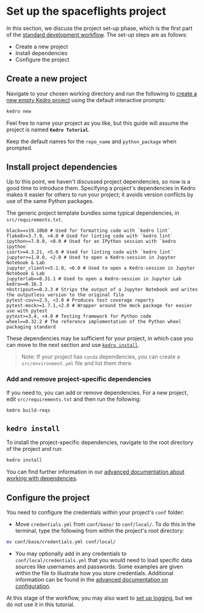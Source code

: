 # Set up the spaceflights project

In this section, we discuss the project set-up phase, which is the first part of the [standard development workflow](./01_spaceflights_tutorial.md#kedro-project-development-workflow). The set-up steps are as follows:


* Create a new project
* Install dependencies
* Configure the project


## Create a new project

Navigate to your chosen working directory and run the following to [create a new empty Kedro project](../02_get_started/04_new_project.md) using the default interactive prompts:

```bash
kedro new
```

Feel free to name your project as you like, but this guide will assume the project is named **`Kedro Tutorial`**.

Keep the default names for the `repo_name` and `python_package` when prompted.

## Install project dependencies

Up to this point, we haven't discussed project dependencies, so now is a good time to introduce them. Specifying a project's dependencies in Kedro makes it easier for others to run your project; it avoids version conflicts by use of the same Python packages.

The generic project template bundles some typical dependencies, in `src/requirements.txt`.

```text
black==v19.10b0 # Used for formatting code with `kedro lint`
flake8>=3.7.9, <4.0 # Used for linting code with `kedro lint`
ipython>=7.0.0, <8.0 # Used for an IPython session with `kedro ipython`
isort>=4.3.21, <5.0 # Used for linting code with `kedro lint`
jupyter>=1.0.0, <2.0 # Used to open a Kedro-session in Jupyter Notebook & Lab
jupyter_client>=5.1.0, <6.0 # Used to open a Kedro-session in Jupyter Notebook & Lab
jupyterlab==0.31.1 # Used to open a Kedro-session in Jupyter Lab
kedro==0.16.3
nbstripout==0.3.3 # Strips the output of a Jupyter Notebook and writes the outputless version to the original file
pytest-cov>=2.5, <3.0 # Produces test coverage reports
pytest-mock>=1.7.1,<2.0 # Wrapper around the mock package for easier use with pytest
pytest>=3.4, <4.0 # Testing framework for Python code
wheel==0.32.2 # The reference implementation of the Python wheel packaging standard
```

These dependencies may be sufficient for your project, in which case you can move to the next section and use [`kedro install`](#kedro-install).

> Note: If your project has `conda` dependencies, you can create a `src/environment.yml` file and list them there.

### Add and remove project-specific dependencies
If you need to, you can add or remove dependencies. For a new project, edit `src/requirements.txt` and then run the following:

```bash
kedro build-reqs
```

## `kedro install`

To install the project-specific dependencies, navigate to the root directory of the project and run:

```bash
kedro install
```
You can find further information in our [advanced documentation about working with dependencies](../04_kedro_project_setup/01_dependencies.md).

## Configure the project

You need to configure the credentials within your project's `conf` folder:

* Move `credentials.yml` from `conf/base/` to `conf/local/`. To do this in the terminal, type the following from within the project's root directory:

```bash
mv conf/base/credentials.yml conf/local/
```

* You may optionally add in any credentials to `conf/local/credentials.yml` that you would need to load specific data sources like usernames and passwords. Some examples are given within the file to illustrate how you store credentials. Additional information can be found in the [advanced documentation on configuration](../04_kedro_project_setup/02_configuration.md).

At this stage of the workflow, you may also want to [set up logging](../08_logging/01_logging.md), but we do not use it in this tutorial.
